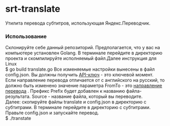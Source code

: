 # srt-translate
Утилита перевода субтитров, использующая Яндекс.Переводчик.
### Использование
Склонируйте себе данный репозиторий. Предполагается, что у вас на компьютере установлен Golang. В терминале перейдите в директорию проекта и скомпилируйте исполняемый файл.Далее инструкция для Linux<br>
    $ go build translate.go
Все изменяемые настройки вынесены в файл config.json. Вы должны получить [API-ключ](https://translate.yandex.ru/developers/keys) - это ключевой момент.<br>
Если направление перевода отличается от с английского на русский, то должно быть изменено
значение параметра FromTo - это [направление перевода](https://yandex.ru/dev/translate/doc/dg/reference/translate-docpage/) .  Префикс Prefix будет добавлен к названию файла-результата.
Source - название файла, который вы переводите.<br>
Далее: скопируйте файлы translate и config.json  в директорию с субтитрами. В терминале перейдите в директорию с субтитрами.  Правьте config.json и запускайте перевод.<br>
    $ ./transtate